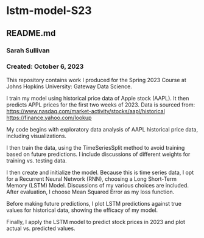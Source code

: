 # lstm-model-S23
## README.md
### Sarah Sullivan
### Created: October 6, 2023

This repository contains work I produced for the Spring 2023 Course at Johns Hopkins University: Gateway Data Science.

I train my model using historical price data of Apple stock (AAPL). It then predicts APPL prices for the first two weeks of 2023. Data is sourced from: 
https://www.nasdaq.com/market-activity/stocks/aapl/historical 
https://finance.yahoo.com/lookup

My code begins with exploratory data analysis of AAPL historical price data, including visualizations. 

I then train the data, using the TimeSeriesSplit method to avoid training based on future predictions. I include discussions of different weights for training vs. testing data.

I then create and initialize the model. Because this is time series data, I opt for a Recurrent Neural Network (RNN), choosing a Long Short-Term Memory (LSTM) Model. Discussions of my various choices are included. After evaluation, I choose Mean Squared Error as my loss function. 

Before making future predictions, I plot LSTM predictions against true values for historical data, showing the efficacy of my model. 

Finally, I apply the LSTM model to predict stock prices in 2023 and plot actual vs. predicted values. 


